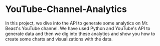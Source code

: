 # YouTube-Channel-Analytics
In this project, we dive into the API to generate some analytics on Mr. Beast's YouTube channel. We have used Python and YouTube's API to generate data and then we dig into these analytics and show you how to create some charts and visualizations with the data.
